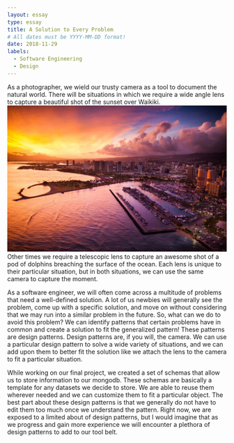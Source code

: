 ```yaml
---
layout: essay
type: essay
title: A Solution to Every Problem
# All dates must be YYYY-MM-DD format!
date: 2018-11-29
labels:
  - Software Engineering
  - Design
---
```


As a photographer, we wield our trusty camera as a tool to document the natural world. There will be situations in which we require a wide angle lens to capture a beautiful shot of the sunset over Waikiki.
<img class="ui tiny left floated image" src="../images/sunsetwaikiki.jpg"> Other times we require a telescopic lens to capture an awesome shot of a pod of dolphins breaching the surface of the ocean. Each lens is unique to their particular situation, but in both situations, we can use the same camera to capture the moment. 

As a software engineer, we will often come across a multitude of problems that need a well-defined solution. A lot of us newbies will generally see the problem, come up with a specific solution, and move on without considering that we may run into a similar problem in the future. So, what can we do to avoid this problem? We can identify patterns that certain problems have in common and create a solution to fit the generalized pattern! These patterns are design patterns. Design patterns are, if you will, the camera. We can use a particular design pattern to solve a wide variety of situations, and we can add upon them to better fit the solution like we attach the lens to the camera to fit a particular situation. 

While working on our final project, we created a set of schemas that allow us to store information to our mongodb. These schemas are basically a template for any datasets we decide to store. We are able to reuse them wherever needed and we can customize them to fit a particular object. The best part about these design patterns is that we generally do not have to edit them too much once we understand the pattern. Right now, we are exposed to a limited about of design patterns, but I would imagine that as we progress and gain more experience we will encounter a plethora of design patterns to add to our tool belt. 



